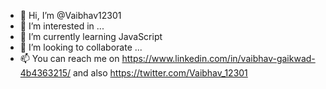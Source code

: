 - 👋 Hi, I’m @Vaibhav12301
- 👀 I’m interested in ...
- 🌱 I’m currently learning JavaScript
- 💞️ I’m looking to collaborate ...
- 📫 You can reach me on https://www.linkedin.com/in/vaibhav-gaikwad-4b4363215/ and also https://twitter.com/Vaibhav_12301

<!---
Vaibhav12301/Vaibhav12301 is a ✨ special ✨ repository because its `README.md` (this file) appears on your GitHub profile.
You can click the Preview link to take a look at your changes.
--->
